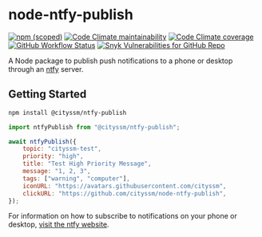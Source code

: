 # node-ntfy-publish

[![npm (scoped)](https://img.shields.io/npm/v/@cityssm/ntfy-publish)](https://www.npmjs.com/package/@cityssm/ntfy-publish)
[![Code Climate maintainability](https://img.shields.io/codeclimate/maintainability/cityssm/node-ntfy-publish)](https://codeclimate.com/github/cityssm/node-ntfy-publish)
[![Code Climate coverage](https://img.shields.io/codeclimate/coverage/cityssm/node-ntfy-publish)](https://codeclimate.com/github/cityssm/node-ntfy-publish)
[![GitHub Workflow Status](https://img.shields.io/github/actions/workflow/status/cityssm/node-ntfy-publish/coverage.yml?branch=main)](https://github.com/cityssm/node-ntfy-publish/actions/workflows/coverage.yml)
[![Snyk Vulnerabilities for GitHub Repo](https://img.shields.io/snyk/vulnerabilities/github/cityssm/node-ntfy-publish)](https://app.snyk.io/org/cityssm/project/24e0da45-ac45-4d7b-b412-38472c3cde61)

A Node package to publish push notifications to a phone or desktop
through an [ntfy](https://ntfy.sh/) server.

## Getting Started

```bash
npm install @cityssm/ntfy-publish
```

```javascript
import ntfyPublish from "@cityssm/ntfy-publish";

await ntfyPublish({
    topic: "cityssm-test",
    priority: "high",
    title: "Test High Priority Message",
    message: "1, 2, 3",
    tags: ["warning", "computer"],
    iconURL: "https://avatars.githubusercontent.com/cityssm",
    clickURL: "https://github.com/cityssm/node-ntfy-publish",
});
```

For information on how to subscribe to notifications on your phone or desktop,
[visit the ntfy website](https://ntfy.sh/).